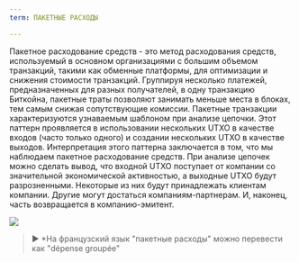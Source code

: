 ```yaml
---
term: ПАКЕТНЫЕ РАСХОДЫ

---
```

Пакетное расходование средств - это метод расходования средств, используемый в основном организациями с большим объемом транзакций, такими как обменные платформы, для оптимизации и снижения стоимости транзакций. Группируя несколько платежей, предназначенных для разных получателей, в одну транзакцию Биткойна, пакетные траты позволяют занимать меньше места в блоках, тем самым снижая сопутствующие комиссии. Пакетные транзакции характеризуются узнаваемым шаблоном при анализе цепочки. Этот паттерн проявляется в использовании нескольких UTXO в качестве входов (часто только одного) и создании нескольких UTXO в качестве выходов. Интерпретация этого паттерна заключается в том, что мы наблюдаем пакетное расходование средств. При анализе цепочек можно сделать вывод, что входной UTXO поступает от компании со значительной экономической активностью, а выходные UTXO будут разрозненными. Некоторые из них будут принадлежать клиентам компании. Другие могут достаться компаниям-партнерам. И, наконец, часть возвращается в компанию-эмитент.

![](../../dictionnaire/assets/8.webp)

> ► *На французский язык "пакетные расходы" можно перевести как "dépense groupée"